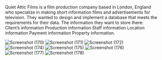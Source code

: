 Quiet Attic Films is a film production company based in London, England who specialize in making short information films and advertisements for television.
They wanted to design and implement a database that meets the requirements for their data.
The information they want to store there:
Client’s information
Production information
Staff information
Location information
Payment information
Property information.


![Screenshot (170)](https://github.com/Saviska-Jay/Database-Solution-for-Quiet-Attic-Films/assets/158861381/345418f1-7c83-4657-925f-11832a2ac98e)
![Screenshot (171)](https://github.com/Saviska-Jay/Database-Solution-for-Quiet-Attic-Films/assets/158861381/2572efe3-5d21-4854-8bd3-6ecd56c6af50)
![Screenshot (172)](https://github.com/Saviska-Jay/Database-Solution-for-Quiet-Attic-Films/assets/158861381/e21d5c12-f94d-4ffc-b8ef-08bea65345ce)
![Screenshot (174)](https://github.com/Saviska-Jay/Database-Solution-for-Quiet-Attic-Films/assets/158861381/9b908dce-a1d7-450e-a58b-da72b63a1ef8)
![Screenshot (175)](https://github.com/Saviska-Jay/Database-Solution-for-Quiet-Attic-Films/assets/158861381/0c06541c-f597-4cd9-b974-55419fea2ccc)
![Screenshot (176)](https://github.com/Saviska-Jay/Database-Solution-for-Quiet-Attic-Films/assets/158861381/b404ee6b-5d0a-4c85-b107-723841d6254f)
![Screenshot (177)](https://github.com/Saviska-Jay/Database-Solution-for-Quiet-Attic-Films/assets/158861381/40758ec3-7705-466a-b404-9e539dff702f)
![Screenshot (178)](https://github.com/Saviska-Jay/Database-Solution-for-Quiet-Attic-Films/assets/158861381/00eb81e2-2cd8-4cb5-8ad4-aa775d01f13a)


